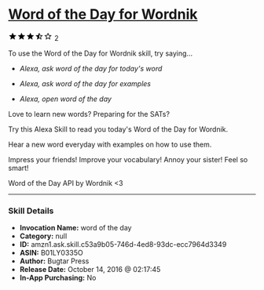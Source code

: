 # [Word of the Day for Wordnik](http://alexa.amazon.com/#skills/amzn1.ask.skill.c53a9b05-746d-4ed8-93dc-ecc7964d3349)
![3.1 stars](../../images/ic_star_black_18dp_1x.png)![3.1 stars](../../images/ic_star_black_18dp_1x.png)![3.1 stars](../../images/ic_star_black_18dp_1x.png)![3.1 stars](../../images/ic_star_half_black_18dp_1x.png)![3.1 stars](../../images/ic_star_border_black_18dp_1x.png) 2

To use the Word of the Day for Wordnik skill, try saying...

* *Alexa, ask word of the day for today's word*

* *Alexa, ask word of the day for examples*

* *Alexa, open word of the day*

Love to learn new words? Preparing for the SATs?

Try this Alexa Skill to read you today's Word of the Day for Wordnik.

Hear a new word everyday with examples on how to use them.

Impress your friends! Improve your vocabulary! Annoy your sister! Feel so smart!

Word of the Day API by Wordnik <3

***

### Skill Details

* **Invocation Name:** word of the day
* **Category:** null
* **ID:** amzn1.ask.skill.c53a9b05-746d-4ed8-93dc-ecc7964d3349
* **ASIN:** B01LY0335O
* **Author:** Bugtar Press
* **Release Date:** October 14, 2016 @ 02:17:45
* **In-App Purchasing:** No
